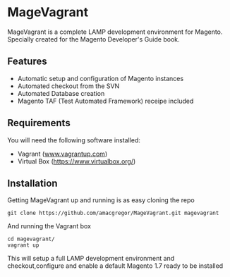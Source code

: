 MageVagrant
===============

MageVagrant is a complete LAMP development environment for Magento. Specially created for the 
Magento Developer's Guide book.

## Features

- Automatic setup and configuration of Magento instances
- Automated checkout from the SVN
- Automated Database creation
- Magento TAF (Test Automated Framework) receipe included

## Requirements

You will need the following software installed:

- Vagrant (www.vagrantup.com)
- Virtual Box (https://www.virtualbox.org/)


## Installation 

Getting MageVagrant up and running is as easy cloning the repo 

````git clone https://github.com/amacgregor/MageVagrant.git magevagrant````

And running the Vagrant box

````
cd magevagrant/
vagrant up
````

This will setup a full LAMP development environment and checkout,configure and enable a 
default Magento 1.7 ready to be installed 


